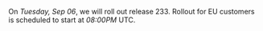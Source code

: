 On *Tuesday, Sep 06*, we will roll out release 233.
Rollout for EU customers is scheduled to start at *08:00PM* UTC.
